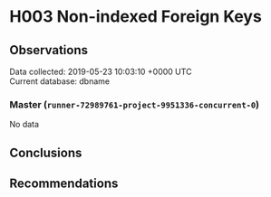 # H003 Non-indexed Foreign Keys #

## Observations ##
Data collected: 2019-05-23 10:03:10 +0000 UTC  
Current database: dbname  

### Master (`runner-72989761-project-9951336-concurrent-0`) ###


No data


## Conclusions ##


## Recommendations ##

